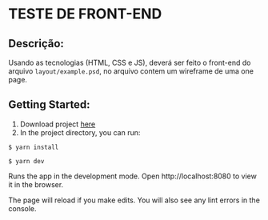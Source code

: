 # TESTE DE FRONT-END

## Descrição:

Usando as tecnologias (HTML, CSS e JS), deverá ser feito o front-end do arquivo `layout/example.psd`, no arquivo contem um wireframe de uma one page.

## Getting Started:

1. Download project <a href="https://github.com/steniafelix/teste-frontend/archive/master.zip">here</a>
2. In the project directory, you can run:

```
$ yarn install
```

```
$ yarn dev
```

Runs the app in the development mode.
Open http://localhost:8080 to view it in the browser.

The page will reload if you make edits.
You will also see any lint errors in the console.
